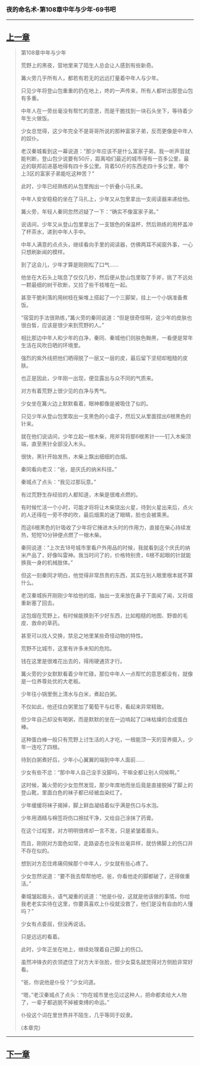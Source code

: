 ### 夜的命名术-第108章中年与少年-69书吧

--------
[上一章](./d4f7ece224cff7b44f244fa2435bda9f.md)
--------


>
>
>
>第108章中年与少年
>
>荒野上的黑夜，营地里来了陌生人总会让人感到有些新奇。
>
>篝火旁几乎所有人，都若有若无的远远打量着中年人与少年。
>
>只见少年将登山包重重的扔在地上，咚的一声传来，所有人都听出那登山包有多重。
>
>中年人在一旁丝毫没有帮忙的意思，而是干脆找到一块石头坐下，等待着少年生火做饭。
>
>少女总觉得，这少年完全不是哥哥所说的那种富家子弟，反而更像是中年人的奴仆。
>
>老汉秦城看到这一幕说道：“那少年应该不是什么富家子弟，我一听声音就能判断，登山包少说要有50斤，距离咱们最近的城市得有一百多公里，最近的联邦前进基地得有四十多公里。背着50斤的东西走四十多公里，哪个上3区的富家子弟能吃这种苦？”
>
>此时，少年已经熟练的从包里掏出一个折叠小马扎来。
>
>中年人安安稳稳的坐在了马扎上，少年又从包里拿出一支阅读器来递给他。
>
>篝火旁，年轻人秦同忽然迟疑了一下：“确实不像富家子弟。”
>
>说话间，少年又从登山包里拿出了一支银色的保温杯，然后熟练的用杯盖冲了杯茶水，递到中年人手中。
>
>中年人满意的点点头，继续看向手里的阅读器，仿佛两耳不闻窗外事，一心只想刷新闻的模样。
>
>到了这会儿，少年才算是刚刚松了口气……
>
>他坐在大石头上喘息了仅仅几秒，然后便从登山包里取了手斧，挑了不远处一颗最细的树干砍断，又捡了些干枝堆在一起。
>
>甚至干脆利落的用树枝在柴堆上搭起了一个三脚架，挂上一个小锅准备煮饭。
>
>“宿营的手法很熟练，”篝火旁的秦同说道：“但是很奇怪啊，这少年的皮肤也很白皙，应该是很少来到荒野的人。”
>
>相比那边中年人和少年的白净，秦同、秦城他们则肤色黝黑，一看便是常年生活在风吹日晒的环境里。
>
>强烈的紫外线把他们晒得脱了一层又一层的皮，最后留下坚韧却粗糙的皮肤。
>
>也正是因此，少年刚一出现，便显露出与众不同的气质来。
>
>对方有着荒野上很少见的白净与秀气。
>
>少女坐在篝火边上默默看着，眼神都像是被吸住了似的。
>
>只见少年从登山包里取出一支黑色的小盒子，然后又从里面捏出6根黑色的针来。
>
>就在他们说话间，少年立起一根木柴，用斧背将那6根黑针一一钉入木柴顶端，直至黑针全部没入木头。
>
>很快，黑针开始发热，木柴上飘出细细的白烟。
>
>秦同看向老汉：“爸，是庆氏的纳米科技。”
>
>秦城点了点头：“我见过那玩意。”
>
>有过荒野生存经验的人都知道，木柴是很难点燃的。
>
>有时候忙活一个小时，可能才将将让木柴烧出火星，待到火星出来后，点火的人还得在一旁不停的吹，最后烟熏的迷了眼睛，脸也会被熏黑。
>
>而这6根黑色的针吸收了少年将它捶进木头时的作用力，直接在柴心持续发热，短短10分钟便点燃了一根木柴。
>
>秦同说道：“上次去18号城市里看户外用品的时候，我就看到这个庆氏的纳米产品了，好像叫雷神。我当时问了的，价格特别贵，6根不起眼的针就能换我一身的机械肢体。”
>
>但这一刻秦同才明白，他觉得非常昂贵的东西，其实在别人眼里根本就不算什么。
>
>老汉秦城拆开刚刚少年给他的烟，抽出一支来放在鼻子下面闻了闻，又将烟重新塞了回去。
>
>这包烟在荒野上，有时候能换到不少好东西，比如粗糙的地图、野兽的毛皮、救命的草药。
>
>甚至可以找人交换，禁忌之地里某些奇怪动物的特性。
>
>荒野不比城市，这里有许多未知的危险。
>
>钱在这里是很难花出去的，得用硬通货才行。
>
>篝火旁的少女默默看着少年忙碌，那位中年人一点帮忙的意思都没有，就像是一位养尊处优的大老板。
>
>少年往小锅里倒上清水与白米，煮起白粥。
>
>不仅如此，他还往白粥里加了葡萄干与红枣，看起来异常精致。
>
>但少年自己却没有喝粥，而是默默的坐在一边啃起了口味枯燥的合成蛋白棒。
>
>这种蛋白棒一般只有荒野上讨生活的人才吃，一根能顶一天的营养摄入，少年一连吃了四根。
>
>待到白粥煮好后，少年小心翼翼的端到中年人面前……
>
>少女有些不忿：“那中年人自己没手没脚吗，干嘛全都让别人伺候啊。”
>
>这时候，篝火旁的少女忽然发现，那少年席地而坐后竟是直接脱掉了脚上的登山靴，里面白色的袜子都已经被血染红了。
>
>少年缓缓将袜子揭掉，脚上鲜血凝结着似乎满是伤口与水泡。
>
>少年用酒精与棉签将伤口擦拭干净，又给自己涂抹了药膏。
>
>在这个过程里，对方明明很疼却一言不发，只是紧皱着眉头。
>
>而且，刚刚对方面色如常，走路姿态也没有丝毫异样，就仿佛脚上的伤口并不存在似的。
>
>想到对方忍住疼痛伺候那个中年人，少女就有些心疼了。
>
>少女忽然说道：“要不我去帮帮他吧，爸，你看他走的脚都破了，还得做重活。”
>
>秦城皱起眉头，语气凝重的说道：“他是仆役，这就是他该做的事情。你给我老老实实待在这里，你要真喜欢上仆役就没救了，他们是没有自由的人懂吗？”
>
>少女有点委屈，但没再说话。
>
>只是远远的看着。
>
>此时，少年正坐在地上，继续处理着自己脚上的伤口。
>
>虽然冲锋衣的衣领遮住了对方大半张脸，但少女莫名就觉得对方侧脸非常好看。
>
>“爸，你说他是仆役？”少女问道。
>
>“嗯，”老汉秦城点了点头：“你在城市里也见过这种人，把命都卖给大人物了，一辈子都逃脱不掉被束缚的命运。”
>
>仆役这个词在里世界并不陌生，几乎等同于奴隶。
>
>(本章完)
>
>

--------
[下一章](./aebc9d99beb2e01af728a59b92e64d3c.md)
--------
